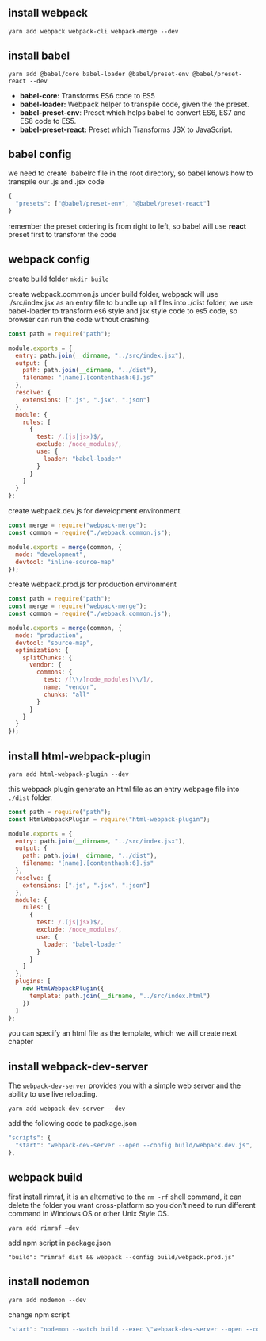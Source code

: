 ## install webpack

`yarn add webpack webpack-cli webpack-merge --dev`

## install babel

`yarn add @babel/core babel-loader @babel/preset-env @babel/preset-react --dev`

- **babel-core:** Transforms ES6 code to ES5
- **babel-loader:** Webpack helper to transpile code, given the the preset.
- **babel-preset-env**: Preset which helps babel to convert ES6, ES7 and ES8 code to ES5.
- **babel-preset-react:** Preset which Transforms JSX to JavaScript.

## babel config

we need to create .babelrc file in the root directory, so babel knows how to transpile our .js and .jsx code

```js
{
  "presets": ["@babel/preset-env", "@babel/preset-react"]
}
```

remember the preset ordering is from right to left, so babel will use **react** preset first to transform the code

## webpack config

create build folder `mkdir build`

create webpack.common.js under build folder, webpack will use ./src/index.jsx as an entry file to bundle up all files into ./dist folder, we use babel-loader to transform es6 style and jsx style code to es5 code, so browser can run the code without crashing.

```js
const path = require("path");

module.exports = {
  entry: path.join(__dirname, "../src/index.jsx"),
  output: {
    path: path.join(__dirname, "../dist"),
    filename: "[name].[contenthash:6].js"
  },
  resolve: {
    extensions: [".js", ".jsx", ".json"]
  },
  module: {
    rules: [
      {
        test: /.(js|jsx)$/,
        exclude: /node_modules/,
        use: {
          loader: "babel-loader"
        }
      }
    ]
  }
};
```

create webpack.dev.js for development environment

```js
const merge = require("webpack-merge");
const common = require("./webpack.common.js");

module.exports = merge(common, {
  mode: "development",
  devtool: "inline-source-map"
});
```

create webpack.prod.js for production environment

```js
const path = require("path");
const merge = require("webpack-merge");
const common = require("./webpack.common.js");

module.exports = merge(common, {
  mode: "production",
  devtool: "source-map",
  optimization: {
    splitChunks: {
      vendor: {
        commons: {
          test: /[\\/]node_modules[\\/]/,
          name: "vendor",
          chunks: "all"
        }
      }
    }
  }
});
```

## install html-webpack-plugin

`yarn add html-webpack-plugin --dev`

this webpack plugin generate an html file as an entry webpage file into `./dist` folder.

```js
const path = require("path");
const HtmlWebpackPlugin = require("html-webpack-plugin");

module.exports = {
  entry: path.join(__dirname, "../src/index.jsx"),
  output: {
    path: path.join(__dirname, "../dist"),
    filename: "[name].[contenthash:6].js"
  },
  resolve: {
    extensions: [".js", ".jsx", ".json"]
  },
  module: {
    rules: [
      {
        test: /.(js|jsx)$/,
        exclude: /node_modules/,
        use: {
          loader: "babel-loader"
        }
      }
    ]
  },
  plugins: [
    new HtmlWebpackPlugin({
      template: path.join(__dirname, "../src/index.html")
    })
  ]
};
```

you can specify an html file as the template, which we will create next chapter

## install webpack-dev-server

The `webpack-dev-server` provides you with a simple web server and the ability to use live reloading.

`yarn add webpack-dev-server --dev`

add the following code to package.json

```js
"scripts": {
  "start": "webpack-dev-server --open --config build/webpack.dev.js",
},
```

## webpack build

first install rimraf, it is an alternative to the `rm -rf` shell command, it can delete the folder you want cross-platform so you don't need to run different command in Windows OS or other Unix Style OS.

`yarn add rimraf —dev`

add npm script in package.json

`"build": "rimraf dist && webpack --config build/webpack.prod.js"`

## install nodemon

`yarn add nodemon --dev`

change npm script

```js
"start": "nodemon --watch build --exec \"webpack-dev-server --open --config build/webpack.dev.js\"",
```

